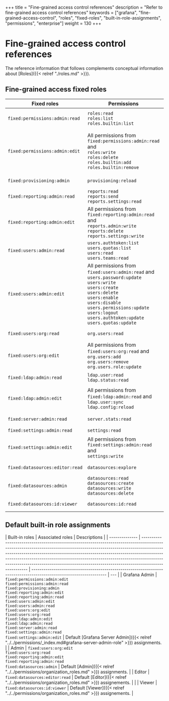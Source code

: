 +++
title = "Fine-grained access control references"
description = "Refer to fine-grained access control references"
keywords = ["grafana", "fine-grained-access-control", "roles", "fixed-roles", "built-in-role-assignments", "permissions", "enterprise"]
weight = 130
+++

# Fine-grained access control references

The reference information that follows complements conceptual information about [Roles]({{< relref "./roles.md" >}}).

## Fine-grained access fixed roles

| Fixed roles                     | Permissions                                                                                                                                                                                                                                                                  | Descriptions                                                                                                                                                                    |
| ------------------------------- | ---------------------------------------------------------------------------------------------------------------------------------------------------------------------------------------------------------------------------------------------------------------------------- | ------------------------------------------------------------------------------------------------------------------------------------------------------------------------------- |
| `fixed:permissions:admin:read`  | `roles:read`<br>`roles:list`<br>`roles.builtin:list`                                                                                                                                                                                                                         | Grant access to list and get available roles and built-in role assignments.                                                                                                     |
| `fixed:permissions:admin:edit`  | All permissions from `fixed:permissions:admin:read` and <br>`roles:write`<br>`roles:delete`<br>`roles.builtin:add`<br>`roles.builtin:remove`                                                                                                                                 | Grant same accesses as `fixed:permissions:admin:read` and grants, in addition, access to create, change and delete custom roles and create or remove built-in role assignments. |
| `fixed:provisioning:admin`      | `provisioning:reload`                                                                                                                                                                                                                                                        | Grant access to reload provisioning configurations.                                                                                                                             |
| `fixed:reporting:admin:read`    | `reports:read`<br>`reports:send`<br>`reports.settings:read`                                                                                                                                                                                                                  | Grant access to read reports and report settings.                                                                                                                               |
| `fixed:reporting:admin:edit`    | All permissions from `fixed:reporting:admin:read` and <br>`reports.admin:write`<br>`reports:delete`<br>`reports.settings:write`                                                                                                                                              | Grant same accesses as `fixed:reporting:admin:read` and grants, in addition, access to administer reports.                                                                      |
| `fixed:users:admin:read`        | `users.authtoken:list`<br>`users.quotas:list`<br>`users:read`<br>`users.teams:read`                                                                                                                                                                                          | Grant access to list and get users and related information.                                                                                                                     |
| `fixed:users:admin:edit`        | All permissions from `fixed:users:admin:read` and <br>`users.password:update`<br>`users:write`<br>`users:create`<br>`users:delete`<br>`users:enable`<br>`users:disable`<br>`users.permissions:update`<br>`users:logout`<br>`users.authtoken:update`<br>`users.quotas:update` | Grant same accesses as `fixed:users:admin:read` and grants, in addition, access to administer users.                                                                            |
| `fixed:users:org:read`          | `org.users:read`                                                                                                                                                                                                                                                             | Grant access to get user organizations.                                                                                                                                         |
| `fixed:users:org:edit`          | All permissions from `fixed:users:org:read` and <br>`org.users:add`<br>`org.users:remove`<br>`org.users.role:update`                                                                                                                                                         | Grant same accesses as `fixed:users:org:read` and grants, in addition, access to administer user organizations.                                                                 |
| `fixed:ldap:admin:read`         | `ldap.user:read`<br>`ldap.status:read`                                                                                                                                                                                                                                       | Grant access to read LDAP information and status.                                                                                                                               |
| `fixed:ldap:admin:edit`         | All permissions from `fixed:ldap:admin:read` and <br>`ldap.user:sync`<br>`ldap.config:reload`                                                                                                                                                                                | Grant same accesses as `fixed:ldap:admin:read` and grants, in addition, access to administer LDAP.                                                                              |
| `fixed:server:admin:read`       | `server.stats:read`                                                                                                                                                                                                                                                          | Grant access to read server stats.                                                                                                                                              |
| `fixed:settings:admin:read`     | `settings:read`                                                                                                                                                                                                                                                              | Grant access to read settings.                                                                                                                                                  |
| `fixed:settings:admin:edit`     | All permissions from `fixed:settings:admin:read` and<br>`settings:write`                                                                                                                                                                                                     | Grant same accesses as `fixed:settings:admin:read` and grants, in addition, access to update settings.                                                                          |
| `fixed:datasources:editor:read` | `datasources:explore`                                                                                                                                                                                                                                                        | Grant access to explore data sources.                                                                                                                                           |
| `fixed:datasources:admin`       | `datasources:read`<br>`datasources:create`<br>`datasources:write`<br>`datasources:delete`                                                                                                                                                                                    | Grant access to create, read, update, delete data sources.                                                                                                                      |
| `fixed:datasources:id:viewer`   | `datasources:id:read`                                                                                                                                                                                                                                                        | Grant access to read data sources ID.                                                                                                                                           |

## Default built-in role assignments

| Built-in roles | Associated roles                                                                                                                                                                                                                                                                                                                                                                                                            | Descriptions                                                                                                        |
| -------------- | --------------------------------------------------------------------------------------------------------------------------------------------------------------------------------------------------------------------------------------------------------------------------------------------------------------------------------------------------------------------------------------------------------------------------- | ------------------------------------------------------------------------------------------------------------------- | --- |
| Grafana Admin  | `fixed:permissions:admin:edit`<br>`fixed:permissions:admin:read`<br>`fixed:provisioning:admin`<br>`fixed:reporting:admin:edit`<br>`fixed:reporting:admin:read`<br>`fixed:users:admin:edit`<br>`fixed:users:admin:read`<br>`fixed:users:org:edit`<br>`fixed:users:org:read`<br>`fixed:ldap:admin:edit`<br>`fixed:ldap:admin:read`<br>`fixed:server:admin:read`<br>`fixed:settings:admin:read`<br>`fixed:settings:admin:edit` | Default [Grafana Server Admin]({{< relref "../../permissions/_index.md#grafana-server-admin-role" >}}) assignments. |
| Admin          | `fixed:users:org:edit`<br>`fixed:users:org:read`<br>`fixed:reporting:admin:edit`<br>`fixed:reporting:admin:read`<br>`fixed:datasources:admin`                                                                                                                                                                                                                                                                               | Default [Admin]({{< relref "../../permissions/organization_roles.md" >}}) assignments.                              |
| Editor         | `fixed:datasources:editor:read`                                                                                                                                                                                                                                                                                                                                                                                             | Default [Editor]({{< relref "../../permissions/organization_roles.md" >}}) assignements.                            |     |
| Viewer         | `fixed:datasources:id:viewer`                                                                                                                                                                                                                                                                                                                                                                                               | Default [Viewer]({{< relref "../../permissions/organization_roles.md" >}}) assignements.                            |
